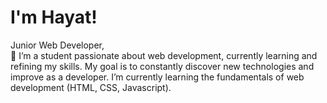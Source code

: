# I'm Hayat!

 Junior Web Developer,   
💬 I’m a student passionate about web development, currently learning and refining my skills. My goal is to constantly discover new technologies and improve as a developer.
I’m currently learning the fundamentals of web development (HTML, CSS, Javascript). 
